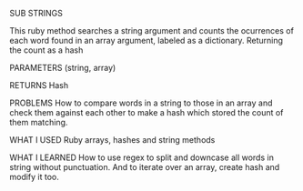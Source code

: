 SUB STRINGS 

This ruby method searches a string argument and counts the ocurrences of each word found in an array argument, labeled as a dictionary. Returning the count as a hash

PARAMETERS
(string, array)

RETURNS
Hash

PROBLEMS
How to compare words in a string to those in an array and check them against each other to make a hash which stored the count of them matching.

WHAT I USED
Ruby arrays, hashes and string methods

WHAT I LEARNED
How to use regex to split and downcase all words in string without punctuation. And to iterate over an array, create hash and modify it too. 
